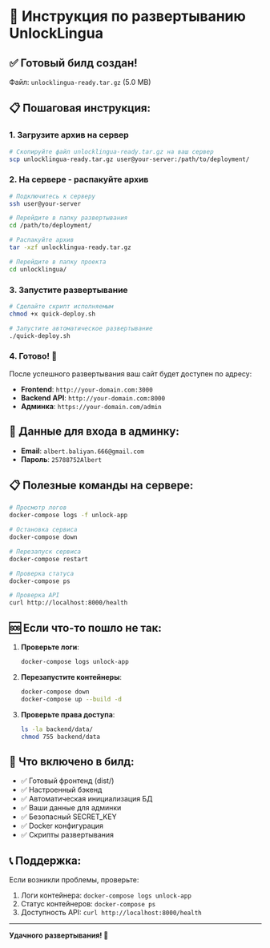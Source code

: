# 🚀 Инструкция по развертыванию UnlockLingua

## ✅ Готовый билд создан!

Файл: `unlocklingua-ready.tar.gz` (5.0 MB)

## 📋 Пошаговая инструкция:

### 1. Загрузите архив на сервер
```bash
# Скопируйте файл unlocklingua-ready.tar.gz на ваш сервер
scp unlocklingua-ready.tar.gz user@your-server:/path/to/deployment/
```

### 2. На сервере - распакуйте архив
```bash
# Подключитесь к серверу
ssh user@your-server

# Перейдите в папку развертывания
cd /path/to/deployment/

# Распакуйте архив
tar -xzf unlocklingua-ready.tar.gz

# Перейдите в папку проекта
cd unlocklingua/
```

### 3. Запустите развертывание
```bash
# Сделайте скрипт исполняемым
chmod +x quick-deploy.sh

# Запустите автоматическое развертывание
./quick-deploy.sh
```

### 4. Готово! 🎉

После успешного развертывания ваш сайт будет доступен по адресу:
- **Frontend**: `http://your-domain.com:3000`
- **Backend API**: `http://your-domain.com:8000`
- **Админка**: `https://your-domain.com/admin`

## 🔐 Данные для входа в админку:
- **Email**: `albert.baliyan.666@gmail.com`
- **Пароль**: `25788752Albert`

## 📋 Полезные команды на сервере:

```bash
# Просмотр логов
docker-compose logs -f unlock-app

# Остановка сервиса
docker-compose down

# Перезапуск сервиса
docker-compose restart

# Проверка статуса
docker-compose ps

# Проверка API
curl http://localhost:8000/health
```

## 🆘 Если что-то пошло не так:

1. **Проверьте логи**:
   ```bash
   docker-compose logs unlock-app
   ```

2. **Перезапустите контейнеры**:
   ```bash
   docker-compose down
   docker-compose up --build -d
   ```

3. **Проверьте права доступа**:
   ```bash
   ls -la backend/data/
   chmod 755 backend/data
   ```

## 🔧 Что включено в билд:

- ✅ Готовый фронтенд (dist/)
- ✅ Настроенный бэкенд
- ✅ Автоматическая инициализация БД
- ✅ Ваши данные для админки
- ✅ Безопасный SECRET_KEY
- ✅ Docker конфигурация
- ✅ Скрипты развертывания

## 📞 Поддержка:

Если возникли проблемы, проверьте:
1. Логи контейнера: `docker-compose logs unlock-app`
2. Статус контейнеров: `docker-compose ps`
3. Доступность API: `curl http://localhost:8000/health`

---

**Удачного развертывания! 🎉**
